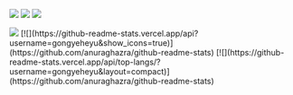 ![](https://badgen.net/badge/Designer/GONGYE%20Heyu/blue)
![](https://badgen.net/badge/code/etaCV/blue)
<img src="https://visitor-badge.glitch.me/badge?page_id=gongyeheyu" />

<img src="https://activity-graph.herokuapp.com/graph?username=gongyeheyu&theme=xcode" />
[![](https://github-readme-stats.vercel.app/api?username=gongyeheyu&show_icons=true)](https://github.com/anuraghazra/github-readme-stats)  
[![](https://github-readme-stats.vercel.app/api/top-langs/?username=gongyeheyu&layout=compact)](https://github.com/anuraghazra/github-readme-stats)
